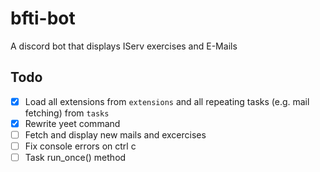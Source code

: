 # bfti-bot

A discord bot that displays IServ exercises and E-Mails

## Todo

- [x] Load all extensions from `extensions` and all repeating tasks (e.g. mail
      fetching) from `tasks`
- [x] Rewrite yeet command
- [ ] Fetch and display new mails and excercises
- [ ] Fix console errors on ctrl c
- [ ] Task run_once() method
